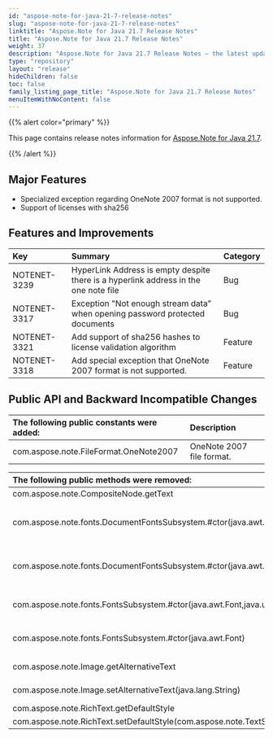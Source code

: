 ```yaml
---
id: "aspose-note-for-java-21-7-release-notes"
slug: "aspose-note-for-java-21-7-release-notes"
linktitle: "Aspose.Note for Java 21.7 Release Notes"
title: "Aspose.Note for Java 21.7 Release Notes"
weight: 37
description: "Aspose.Note for Java 21.7 Release Notes – the latest updates and fixes."
type: "repository"
layout: "release"
hideChildren: false
toc: false
family_listing_page_title: "Aspose.Note for Java 21.7 Release Notes"
menuItemWithNoContent: false
---
```


{{% alert color="primary" %}}

This page contains release notes information for [Aspose.Note for Java 21.7](https://releases.aspose.com/note/java/21-7/).

{{% /alert %}}

## **Major Features**
- Specialized exception regarding OneNote 2007 format is not supported.
- Support of licenses with sha256

## **Features and Improvements**

|**Key**|**Summary**|**Category**|
| :- | :- | :- |
|NOTENET-3239|HyperLink Address is empty despite there is a hyperlink address in the one note file|Bug|
|NOTENET-3317|Exception "Not enough stream data" when opening password protected documents|Bug|
|NOTENET-3321|Add support of sha256 hashes to license validation algorithm|Feature|
|NOTENET-3318|Add special exception that OneNote 2007 format is not supported.|Feature|

## **Public API and Backward Incompatible Changes**

|**The following public constants were added:**|**Description**|
| :- | :- |
|com.aspose.note.FileFormat.OneNote2007|OneNote 2007 file format.|

|**The following public methods were removed:**|**Description**|
| :- | :- |
|com.aspose.note.CompositeNode.getText|Get all text from the node.|
|com.aspose.note.fonts.DocumentFontsSubsystem.#ctor(java.awt.Font,java.util.Map)|Initializes a new instance of the DocumentFontsSubsystem class.|
|com.aspose.note.fonts.DocumentFontsSubsystem.#ctor(java.awt.Font)|Initializes a new instance of the DocumentFontsSubsystem class.|
|com.aspose.note.fonts.FontsSubsystem.#ctor(java.awt.Font,java.util.Map)|Initializes a new instance of the FontsSubsystem class. |
|com.aspose.note.fonts.FontsSubsystem.#ctor(java.awt.Font)|Initializes a new instance of the FontsSubsystem class. |
|com.aspose.note.Image.getAlternativeText|Gets an alternative text for the image.|
|com.aspose.note.Image.setAlternativeText(java.lang.String)|Sets an alternative text for the image.|
|com.aspose.note.RichText.getDefaultStyle|Gets the default style.|
|com.aspose.note.RichText.setDefaultStyle(com.aspose.note.TextStyle)|Sets the default style.|
